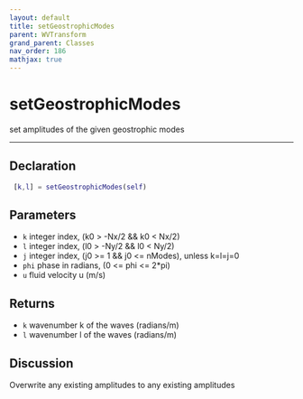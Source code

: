 ```yaml
---
layout: default
title: setGeostrophicModes
parent: WVTransform
grand_parent: Classes
nav_order: 186
mathjax: true
---
```


#  setGeostrophicModes

set amplitudes of the given geostrophic modes


---

## Declaration
```matlab
 [k,l] = setGeostrophicModes(self)
```
## Parameters
+ `k`  integer index, (k0 > -Nx/2 && k0 < Nx/2)
+ `l`  integer index, (l0 > -Ny/2 && l0 < Ny/2)
+ `j`  integer index, (j0 >= 1 && j0 <= nModes), unless k=l=j=0
+ `phi`  phase in radians, (0 <= phi <= 2*pi)
+ `u`  fluid velocity u (m/s)

## Returns
+ `k`  wavenumber k of the waves (radians/m)
+ `l`  wavenumber l of the waves (radians/m)

## Discussion

  Overwrite any existing amplitudes to any existing amplitudes
                  
